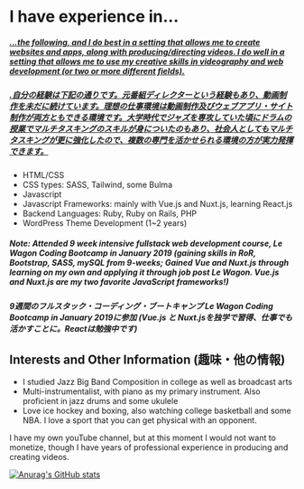 <h1>I have experience in...</h1>

<h5 style="text-decoration: underline;">...the following, and I do best in a setting that allows me to create websites and apps, along with producing/directing videos. I do well in a setting that allows me to use my creative skills in videography and web development (or two or more different fields). </h5>

<h5 style="text-decoration: underline;">.自分の経験は下記の通りです。元番組ディレクターという経験もあり、動画制作を未だに続けています。理想の仕事環境は動画制作及びウェブアプリ・サイト制作が両方ともできる環境です。大学時代でジャズを専攻していた頃にドラムの授業でマルチタスキングのスキルが身についたのもあり、社会人としてもマルチタスキングが更に強化したので、複数の専門を活かせられる環境の方が実力発揮できます。</h5>

<ul>
 <li>HTML/CSS</li>
 <li>CSS types: SASS, Tailwind, some Bulma</li>
 <li>Javascript</li>
 <li>Javascript Frameworks: mainly with Vue.js and Nuxt.js, learning React.js</li>
 <li>Backend Languages: Ruby, Ruby on Rails, PHP</li>
 <li>WordPress Theme Development (1~2 years)</li>
</ul>


<h5>Note: Attended 9 week intensive fullstack web development course, Le Wagon Coding Bootcamp in January 2019 (gaining skills in RoR, Bootstrap, SASS, mySQL from 9-weeks; Gained Vue and Nuxt.js through learning on my own and applying it through job post Le Wagon. Vue.js and Nuxt.js are my two favorite JavaScript frameworks!)</h5>
<h5>9週間のフルスタック・コーディング・ブートキャンプ Le Wagon Coding Bootcamp in January 2019に参加 (Vue.js と Nuxt.jsを独学で習得、仕事でも活かすことに。Reactは勉強中です)</h5>

<h2>Interests and Other Information (趣味・他の情報)</h2>

<ul>
  <li>I studied Jazz Big Band Composition in college as well as broadcast arts</li>
  <li>Multi-instrumentalist, with piano as my primary instrument.  Also proficient in jazz drums and some ukulele</li>
  <li>Love ice hockey and boxing, also watching college basketball and some NBA.  I love a sport that you can get physical with an opponent.</li>
</ul>

<p>I have my own youTube channel, but at this moment I would not want to monetize, though I have years of professional experience in producing and creating videos.</p>

[![Anurag's GitHub stats](https://github-readme-stats.vercel.app/api?username=rfujiwar23)](https://github.com/rfujiwar23/github-readme-stats)


